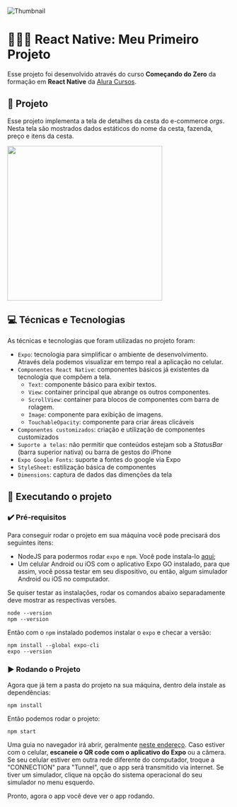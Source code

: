 ![Thumbnail](https://cdn.discordapp.com/attachments/743927816021737565/1031656604350816306/thumbnail-app-de-compras.png)

# 👨🏽‍💻 React Native: Meu Primeiro Projeto

Esse projeto foi desenvolvido através do curso **Começando do Zero** da formação em **React Native** da [Alura Cursos](https://www.alura.com.br/).

## 📱 Projeto

Esse projeto implementa a tela de detalhes da cesta do e-commerce *orgs*. Nesta tela são mostrados dados estáticos do nome da cesta, fazenda, preço e itens da cesta.

<img src="https://user-images.githubusercontent.com/9091491/123982988-e3ccb700-d999-11eb-880e-872881ee8b10.gif" width="350" />

## 💻 Técnicas e Tecnologias

As técnicas e tecnologias que foram utilizadas no projeto foram:

- `Expo`: tecnologia para simplificar o ambiente de desenvolvimento. Através dela podemos visualizar em tempo real a aplicação no celular.
- `Componentes React Native`: componentes básicos já existentes da tecnologia que compõem a tela.
  - `Text`: componente básico para exibir textos.
  - `View`: container principal que abrange os outros componentes.
  - `ScrollView`: container para blocos de componentes com barra de rolagem.
  - `Image`: componente para exibição de imagens.
  - `TouchableOpacity`: componente para criar áreas clicáveis
- `Componentes customizados`: criação e utilização de componentes customizados
- `Suporte a telas`: não permitir que conteúdos estejam sob a *StatusBar* (barra superior nativa) ou barra de gestos do iPhone
- `Expo Google Fonts`: suporte a fontes do google via Expo
- `StyleSheet`: estilização básica de componentes
- `Dimensions`: captura de dados das dimenções da tela

## 📲 Executando o projeto

### ✔️ Pré-requisitos

Para conseguir rodar o projeto em sua máquina você pode precisará dos seguintes itens:
- NodeJS para podermos rodar `expo` e `npm`. Você pode instala-lo [aqui](https://nodejs.org/en/);
- Um celular Android ou iOS com o aplicativo Expo GO instalado, para que assim, você possa testar em seu dispositivo, ou então, algum simulador Android ou iOS no computador.

Se quiser testar as instalações, rodar os comandos abaixo separadamente deve mostrar as respectivas versões.

```
node --version
npm --version
```

Então com o `npm` instalado podemos instalar o `expo` e checar a versão:
```
npm install --global expo-cli
expo --version
```

### ▶ Rodando o Projeto

Agora que já tem a pasta do projeto na sua máquina, dentro dela instale as dependências:
```
npm install
```

Então podemos rodar o projeto:
```
npm start
```

Uma guia no navegador irá abrir, geralmente [neste endereço](http://localhost:19002/).
Caso estiver com o celular, **escaneie o QR code com o aplicativo do Expo** ou a câmera.
Se seu celular estiver em outra rede diferente do computador, troque a "CONNECTION" para "Tunnel", que o app será transmitido via internet.
Se tiver um simulador, clique na opção do sistema operacional do seu simulador no menu esquerdo.

Pronto, agora o app você deve ver o app rodando.
